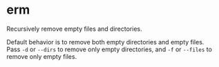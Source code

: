 # erm
Recursively remove empty files and directories.  

Default behavior is to remove both empty directories and empty files.  
Pass `-d` or `--dirs` to remove only empty directories, and `-f` or `--files` to remove only empty files.